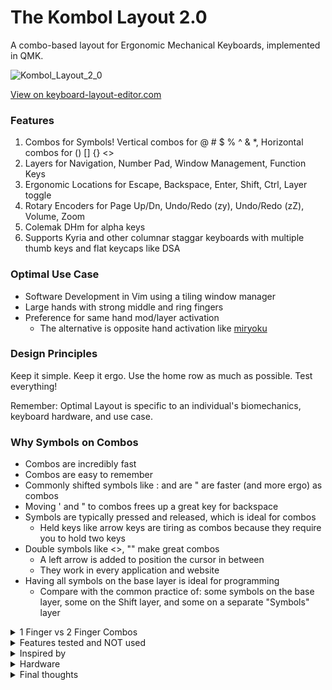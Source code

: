 # The Kombol Layout 2.0

A combo-based layout for Ergonomic Mechanical Keyboards, implemented in QMK.

![Kombol_Layout_2_0](https://github.com/skychil/kombol/assets/72839499/a9952dce-a351-4607-92b0-b0727eba25e1)

[View on keyboard-layout-editor.com](http://www.keyboard-layout-editor.com/#/gists/7bb981556c8217376e5da2d1a728ff07)


### Features
1. Combos for Symbols! Vertical combos for @ # $ % ^ & *, Horizontal combos for () [] {} <>
1. Layers for Navigation, Number Pad, Window Management, Function Keys
1. Ergonomic Locations for Escape, Backspace, Enter, Shift, Ctrl, Layer toggle
1. Rotary Encoders for Page Up/Dn, Undo/Redo (zy), Undo/Redo (zZ), Volume, Zoom
1. Colemak DHm for alpha keys
1. Supports Kyria and other columnar staggar keyboards with multiple thumb keys and flat keycaps like DSA

### Optimal Use Case
* Software Development in Vim using a tiling window manager
* Large hands with strong middle and ring fingers
* Preference for same hand mod/layer activation
  * The alternative is opposite hand activation like [miryoku](https://github.com/manna-harbour/miryoku)

### Design Principles
Keep it simple.
Keep it ergo.
Use the home row as much as possible.
Test everything!

Remember: Optimal Layout is specific to an individual's biomechanics, keyboard hardware, and use case.

### Why Symbols on Combos
* Combos are incredibly fast
* Combos are easy to remember
* Commonly shifted symbols like : and are " are faster (and more ergo) as combos
* Moving ' and " to combos frees up a great key for backspace
* Symbols are typically pressed and released, which is ideal for combos
  * Held keys like arrow keys are tiring as combos because they require you to hold two keys
* Double symbols like <>, "" make great combos
  * A left arrow is added to position the cursor in between
  * They work in every application and website
* Having all symbols on the base layer is ideal for programming
  * Compare with the common practice of: some symbols on the base layer, some on the Shift layer, and some on a separate "Symbols" layer

<details>
<summary>1 Finger vs 2 Finger Combos</summary>

  Vertical Combos (like @#$%) and Horizontal Index Finger Combos (+|) use 1 finger to activate
  * You can think of these combos as another key in the space between two keys
  * These combos are fast and ergonomic because they are close to the home row
  * Accidental activation of 1 finger combos is rare

  All other Combos use 2 fingers to activate
  * Press both keys together, like stenography/plover
  * Accidental activation of 2 finger combos may occur at high typing speeds
    * Reducing COMBO_TERM helps to minimize accidental activations
      * Set COMBO_TERM as low as possible while still allowing consistent activation of combos
      * COMBO_TERM_PER_COMBO can be used for fine tuning per combo
      * If accidental activation still occurs, remove the offending combos from your layout

</details>

<details>
  <summary>Features tested and NOT used</summary>

  1. Symbols on a symbols layer
     * Symbols on combos tested more ergonomic, faster, and more enjoyable
  1. Arrow keys on mnei and neio (qwerty hjkl and jkl;)
     * As a long time vim user I was expecting to prefer mnei
     * Testing revealed neiu (jkli) to be most ergo because it put the the more frequent keys (down and right) on my strongest two fingers (middle and ring)
  1. Numbers on the home row, numbers on the top row
     * The numpad layout tested fastest and most usable, which I also did not expect.
  1. F keys on the top row only, F keys on the home row only, F keys on the numpad
     * F keys on the left hand tested best. Most important is having F1-F5 on the home row, since they are used the most.
  1. [Home Row Mods](https://precondition.github.io/home-row-mods#using-mod-taps-in-combos) for all mods
     * Having mods on the index fingers tested poorly because they locked out 6 alpha keys per side
     * Shift on home thumb keys tested better, which I was not expecting
     * Home row mods tested poorly with Colemak DHm because the high speed rolls caused accidental triggering
  1. Backspace on a home thumb key
     * I thought backspace would be best on a home thumb because it is often pressed and held
     * Testing revealed that timing of the release was actually most important, and the pinky was more precise than the thumb
     * If I were using qwerty I would test backspace on the ; key
  1. Other combo locations
     * I tried over 100 combo pairs and only used the most ergonomic
     * The runners up are in the layout image as 'ghosted' keys, and can be used if needed
  1. Opposite hand mod/layer activation (like miryoku)
     * Same hand mod/layer activation tested faster and more natural for my brain
  1. Tap Dances (like CCCACV and dotSpaceShift)
     * Testing revealed them to be too slow compared to combos
  1. Common words as plover combos across both hands
     * For example, "the" as combo(t, e)
     * Extensive testing revealed they didn't save enough key presses to be worth the mental overhead and accidental triggering
</details>


<details>
  <summary>Inspired by</summary>

  [ifrd24](https://www.reddit.com/r/ErgoMechKeyboards/comments/ifrd24/my_36_key_layout_with_only_2_layers_and_lots_of/)

  [miryoku](https://github.com/manna-harbour/miryoku)

  [Colemak DHm](https://colemakmods.github.io/mod-dh/)

  [DreymaR](https://dreymar.colemak.org/)

  [sevanteri](https://github.com/sevanteri/qmk_firmware/tree/master/users/sevanteri)

</details>

<details>
  <summary>Hardware</summary>
 
  ![rightside](https://user-images.githubusercontent.com/72839499/113330394-ab5f0380-92ec-11eb-9613-ab4bc35da60b.jpg)
 
  ![leftside](https://user-images.githubusercontent.com/72839499/113330256-84083680-92ec-11eb-991e-735980d54327.jpg)

  ![back](https://user-images.githubusercontent.com/72839499/113330419-b3b73e80-92ec-11eb-8ad8-32c32e08f94b.jpg)



  Price | Part
  ----- | ----
  $34 | Kyria Rev 1.2 PCB kit w/ LEDs
  $8 | Low profile Mill Max sockets
  $39 | Elite-C 3.1 microcontrollers
  $72 | 62g Zilents v2 "silent tactile blue" switches
  $10 | Rotary encoders & knobs
  $41 | Splitkb Clear Low Profile Plate Case
  $84 | PMK Keycaps: Standard DSA & Flat
  $6 | TTRS Cable
  $15 | GRIFITI Fat Wrist Pads (cut & grinded to size)
  (Had) | USB-C cable
  (Had) | Bumpers for tenting

Total: $309


### Favorite Hardware Features

1. Tilting and tenting
1. Split
1. Rotary Encoders
1. Kyria columnar stagger
1. Kyria thumb arc position and radius
1. Lower profile thumb keycaps
1. DSA keycaps for combos

### Drawbacks
1. Plate case required heavy modification (see below)
1. TTRS & USB cables are awkward
1. Lack of dedicated number row for occasional use (numpad layer is tedious for mixed numbers and alphas)
1. Flat thumb keycaps are a great height but have no sculpting
1. Pressing two 62g zilents with one finger (e.g. for combos) is a little heavy
1. Upper thumb keys are not ergo enough to be useful
1. The 1u solder pads under the 2u thumb keys are rotated 90 degrees
   * This messes up the uniformity of the thumb arc and prevents non 4-way symmetric stems (like Choch low pro)
1. Wrist rests required heavy modification (cutting and grinding)

### Tried and NOT used
* Cherry Profile keycaps
  * Combos were harder on cherry profile keycaps because of the row height differences and tall height
  * Uniform height flater DSA profile keycaps tested much better for combos
* 2u thumb keys
  * Even with lube and high quality stabs, the 2u keys took too much effort to press and were less comfortable than the other 1u thumb keys
  * It was hard to get 2u keycaps, especially low profile
  * I deconstructed my board and re-built it with all 1u keys and was much happier (keep it simple)

 
Splitkb Plate Case Modifications

1. The pcb was just floating between the two acrylic layers, so removing keycaps pulls directly on the solder connections and moves the pcb up and down
   * I put bumpers between the top plate and pcb to fix this
1. The case resting flat on the desk was uncomfortable, and needed tilting and tenting to be usable
   * I tried Lego tenting but it was difficult to construct the right angles with Legos
     * When I finally got it, it made the board uncomfortably high off the desk
   * I ended up ditching the legos and using stick on bumpers to get the perfect tilt & tent
     * This was time consuming because each corner needed a different height, and they had to be perfectly balanced or the keyboard would wobble
1. With any tilting and tenting the plate case becomes quite high off the table, but it's only because of the acrylic on the bottom outside corner
   * I ended up grinding away the acrylic and a bit of the pcb on the bottom outside corners
     * This made it lower profile, and was worth the effort, but created refraction problems with the corner RGBs shining into the grinded edge
       * I regrinded a notch around the LEDs and put electrical tape over the sides so the light couldn't shine in

</details>

<details>
  <summary>Final thoughts</summary>

Custom keyboards are a fun hobby, but a large investment of time and money. It took months of researching, ordering, waiting, building, and tweaking to get useable hardware. Then months of designing, programming, testing, and debugging to get a comfortable layout.

In time vendors will hopefully make this process cheaper and easier.

I created wonderful hardware, but it's not perfect.
A better keyboard would be:
 * Full wireless
 * Lower profile
 * Lighter weight
 * More portable
 * More durable

and have:
 * Easily adjustable tent & tilt
 * Integrated wrist rests

Something like a cross between a Kyria/Elora and a GergoPlex Heavy. I also like the corne design

The real innovation is in the layout I created. I love using it, and hope it will inspire you when you design your own layout.
</details>

